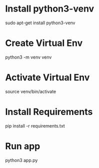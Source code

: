 # Install python3-venv
sudo apt-get install python3-venv
# Create Virtual Env
python3 -m venv venv
# Activate Virtual Env
source venv/bin/activate
# Install Requirements
pip install -r requirements.txt
# Run app
python3 app.py
